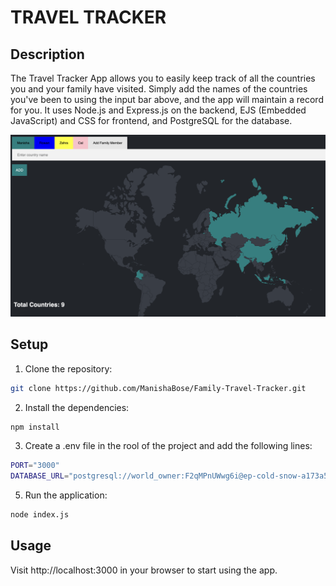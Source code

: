 # TRAVEL TRACKER

## Description

The Travel Tracker App allows you to easily keep track of all the countries you and your family have visited. Simply add the names of the countries you've been to using the input bar above, and the app will maintain a record for you. It uses Node.js and Express.js on the backend, EJS (Embedded JavaScript) and CSS for frontend, and PostgreSQL for the database.

![Travel Tracker Screenshot](./public/images/demo.png)

## Setup

1. Clone the repository:

````bash
git clone https://github.com/ManishaBose/Family-Travel-Tracker.git
````

2. Install the dependencies:

````bash
npm install
````

3. Create a .env file in the rool of the project and add the following lines:

````bash
PORT="3000"
DATABASE_URL="postgresql://world_owner:F2qMPnUWwg6i@ep-cold-snow-a173a5g0.ap-southeast-1.aws.neon.tech/world?sslmode=require"
````

5. Run the application:

````bash
node index.js
````

## Usage

Visit http://localhost:3000 in your browser to start using the app.

